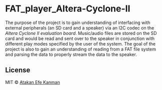 # FAT_player_Altera-Cyclone-II

The purpose of the project is to gain understanding of interfacing with external peripherals (an SD
card and a speaker) via an I2C codec on the *Altera Cyclone II evaluation board*. Music/audio files are
stored on the SD card and would be read and sent over to the speaker in conjunction with
different play modes specified by the user of the system. The goal of the project is also to gain an
understanding of reading from a FAT file system and parsing the data to properly stream the data
to the speaker.

## License
MIT © [Atakan Efe Kanman](https://atakanefekanman.com)
